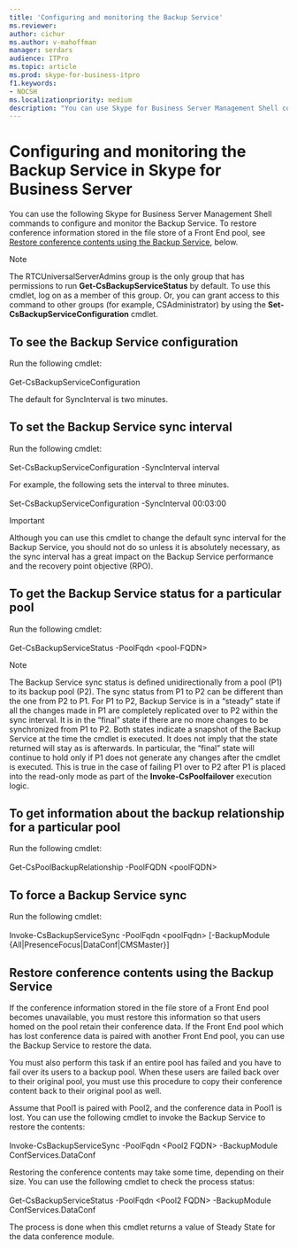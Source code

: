 ```yaml
---
title: 'Configuring and monitoring the Backup Service'
ms.reviewer: 
author: cichur
ms.author: v-mahoffman
manager: serdars
audience: ITPro
ms.topic: article
ms.prod: skype-for-business-itpro
f1.keywords:
- NOCSH
ms.localizationpriority: medium
description: "You can use Skype for Business Server Management Shell commands to configure and monitor the Backup Service."
---
```


# Configuring and monitoring the Backup Service in Skype for Business Server

You can use the following Skype for Business Server Management Shell commands to configure and monitor the Backup Service. To restore conference information stored in the file store of a Front End pool, see [Restore conference contents using the Backup Service](#restore-conference-contents-using-the-backup-service), below.

> [!NOTE]  
> The RTCUniversalServerAdmins group is the only group that has permissions to run **Get-CsBackupServiceStatus** by default. To use this cmdlet, log on as a member of this group. Or, you can grant access to this command to other groups (for example, CSAdministrator) by using the **Set-CsBackupServiceConfiguration** cmdlet.

## To see the Backup Service configuration

Run the following cmdlet:<br/><br/>Get-CsBackupServiceConfiguration

The default for SyncInterval is two minutes.

## To set the Backup Service sync interval

Run the following cmdlet:<br/><br/>Set-CsBackupServiceConfiguration -SyncInterval interval

For example, the following sets the interval to three minutes.<br/><br/>Set-CsBackupServiceConfiguration -SyncInterval 00:03:00


> [!IMPORTANT]  
> Although you can use this cmdlet to change the default sync interval for the Backup Service, you should not do so unless it is absolutely necessary, as the sync interval has a great impact on the Backup Service performance and the recovery point objective (RPO).

## To get the Backup Service status for a particular pool

Run the following cmdlet:<br/><br/>Get-CsBackupServiceStatus -PoolFqdn \<pool-FQDN>

> [!NOTE]  
> The Backup Service sync status is defined unidirectionally from a pool (P1) to its backup pool (P2). The sync status from P1 to P2 can be different than the one from P2 to P1. For P1 to P2, Backup Service is in a “steady” state if all the changes made in P1 are completely replicated over to P2 within the sync interval. It is in the “final” state if there are no more changes to be synchronized from P1 to P2. Both states indicate a snapshot of the Backup Service at the time the cmdlet is executed. It does not imply that the state returned will stay as is afterwards. In particular, the “final” state will continue to hold only if P1 does not generate any changes after the cmdlet is executed. This is true in the case of failing P1 over to P2 after P1 is placed into the read-only mode as part of the **Invoke-CsPoolfailover** execution logic.

## To get information about the backup relationship for a particular pool

Run the following cmdlet:<br/><br/>Get-CsPoolBackupRelationship -PoolFQDN \<poolFQDN>

## To force a Backup Service sync

Run the following cmdlet:<br/><br/>Invoke-CsBackupServiceSync -PoolFqdn \<poolFqdn> [-BackupModule  {All|PresenceFocus|DataConf|CMSMaster}]

## Restore conference contents using the Backup Service 

If the conference information stored in the file store of a Front End pool becomes unavailable, you must restore this information so that users homed on the pool retain their conference data. If the Front End pool which has lost conference data is paired with another Front End pool, you can use the Backup Service to restore the data.

You must also perform this task if an entire pool has failed and you have to fail over its users to a backup pool. When these users are failed back over to their original pool, you must use this procedure to copy their conference content back to their original pool as well.

Assume that Pool1 is paired with Pool2, and the conference data in Pool1 is lost. You can use the following cmdlet to invoke the Backup Service to restore the contents:<br/><br/>Invoke-CsBackupServiceSync -PoolFqdn \<Pool2 FQDN> -BackupModule ConfServices.DataConf

Restoring the conference contents may take some time, depending on their size. You can use the following cmdlet to check the process status:<br/><br/>Get-CsBackupServiceStatus -PoolFqdn \<Pool2 FQDN> -BackupModule ConfServices.DataConf

The process is done when this cmdlet returns a value of Steady State for the data conference module.
